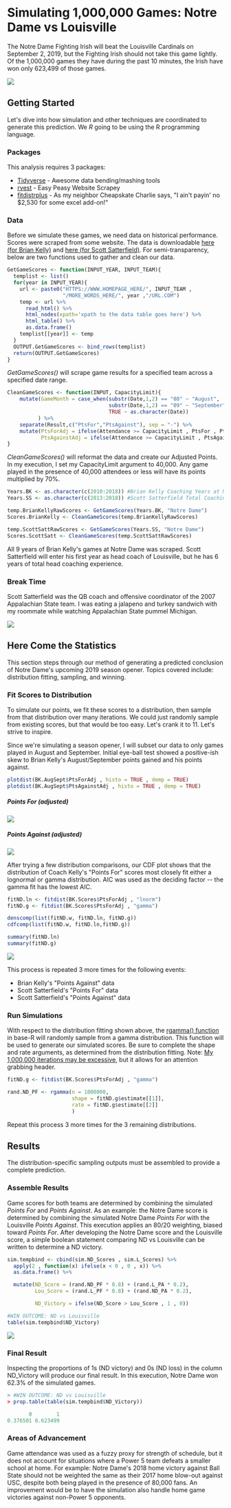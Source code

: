 # Simulating 1,000,000 Games: Notre Dame vs Louisville

The Notre Dame Fighting Irish will beat the Louisville Cardinals on  September 2, 2019, but the Fighting Irish should not take this game  lightly. Of the 1,000,000 games they have during the past 10 minutes, the Irish have  won only 623,499 of those games.



![](https://raw.githubusercontent.com/Vincent-Chung/Predicting-2019-ND-vs-Louisville/master/ReadMe_Images/SLACT.png)



## Getting Started

Let's dive into how simulation and other techniques are coordinated to generate this prediction. We *R* going to be using the R programming language.

### Packages

This analysis requires 3 packages:

* [Tidyverse](https://www.tidyverse.org/packages/) - Awesome data bending/mashing tools
* [rvest](https://cran.r-project.org/web/packages/rvest/rvest.pdf) - Easy Peasy Website Scrapey
* [fitdistrplus](https://cran.r-project.org/web/packages/fitdistrplus/fitdistrplus.pdf) - As my neighbor Cheapskate Charlie says, "I ain't payin' no $2,530 for some excel add-on!"

### Data

Before we simulate these games, we need data on historical performance. Scores were scraped from some website. The data is downloadable [here (for Brian Kelly)](https://github.com/Vincent-Chung/Predicting-2019-ND-vs-Louisville/blob/master/Data_BrianKellyScores.csv) and [here (for Scott Satterfield)](https://github.com/Vincent-Chung/Predicting-2019-ND-vs-Louisville/blob/master/Data_ScottSattScores.csv). For semi-transparency, below are two functions used to gather and clean our data. 

``` R
GetGameScores <- function(INPUT_YEAR, INPUT_TEAM){
  templist <- list() 
  for(year in INPUT_YEAR){    
    url <- paste0("HTTPS://WWW.HOMEPAGE_HERE/", INPUT_TEAM ,
                  "/MORE_WORDS_HERE/", year ,"/URL.COM")
    temp <- url %>%
      read_html() %>%
      html_nodes(xpath='xpath to the data table goes here') %>%
      html_table() %>%
      as.data.frame()
    templist[[year]] <- temp
  }
  OUTPUT.GetGameScores <- bind_rows(templist)
  return(OUTPUT.GetGameScores)
}
```

*GetGameScores()* will scrape game results for a specified team across a specified date range.

```R
CleanGameScores <- function(INPUT, CapacityLimit){
    mutate(GameMonth = case_when(substr(Date,1,2) == "08" ~ "August",
               					 substr(Date,1,2) == "09" ~ "September",
               				     TRUE ~ as.character(Date))
          ) %>%
    separate(Result,c("PtsFor","PtsAgainst"), sep = "-") %>%
    mutate(PtsForAdj = ifelse(Attendance >= CapacityLimit , PtsFor , PtsFor * 0.70),
           PtsAgainstAdj = ifelse(Attendance >= CapacityLimit , PtsAgainst , PtsAgainst * 0.70))
}

```

*CleanGameScores()* will reformat the data and create our Adjusted Points. In my execution, I set my CapacityLimit argument to 40,000. Any game played in the presence of 40,000 attendees or less will have its points multiplied by 70%.

```R
Years.BK <- as.character(c(2010:2018)) #Brian Kelly Coaching Years at ND
Years.SS <- as.character(c(2013:2018)) #Scott Satterfield Total Coaching Years

temp.BrianKellyRawScores <- GetGameScores(Years.BK, "Notre Dame")
Scores.BrianKelly <- CleanGameScores(temp.BrianKellyRawScores)

temp.ScottSattRawScores <- GetGameScores(Years.SS, "Notre Dame")
Scores.ScottSatt <- CleanGameScores(temp.ScottSattRawScores)

```

All 9 years of Brian Kelly's games at Notre Dame was scraped. Scott Satterfield will enter his first year as head coach of  Louisville, but he has 6 years of total head coaching experience.

### Break Time

Scott Satterfield was the QB coach and offensive coordinator of the 2007 Appalachian State team. I was eating a jalapeno and turkey sandwich with my roommate while watching Appalachian State pummel Michigan.

[![](https://raw.githubusercontent.com/Vincent-Chung/Predicting-2019-ND-vs-Louisville/master/ReadMe_Images/2020-05-22%2018_40_48-Window.png)](https://www.youtube.com/watch?v=N9zpDEsqrbs)



## Here Come the Statistics

This section steps through our method of generating a predicted conclusion of Notre Dame's upcoming 2019 season opener. Topics covered include: distribution fitting, sampling, and winning.

### Fit Scores to Distribution

To simulate our points, we fit these scores to a distribution, then  sample from that distribution over many iterations. We could just  randomly sample from existing scores, but that would be too easy. Let's  crank it to 11. Let's strive to inspire.

Since we're simulating a season opener, I will subset our data to only games played in August and September. Initial eye-ball test showed a positive-ish skew to Brian Kelly's August/September points gained and his points against.

``` R
plotdist(BK.AugSept$PtsForAdj , histo = TRUE , demp = TRUE)    
plotdist(BK.AugSept$PtsAgainstAdj , histo = TRUE , demp = TRUE) 
```

##### Points For (adjusted)

![](https://raw.githubusercontent.com/Vincent-Chung/Predicting-2019-ND-vs-Louisville/master/ReadMe_Images/DistBrianKellyPtsFor.png)

##### Points Against (adjusted)

![](https://raw.githubusercontent.com/Vincent-Chung/Predicting-2019-ND-vs-Louisville/master/ReadMe_Images/DistBrianKellyPtsAgainst.png)

After trying a few distribution comparisons, our CDF plot shows that the distribution of Coach Kelly's "Points For" scores most closely fit either a lognormal or gamma distribution. AIC was used as the deciding factor -- the gamma fit has the lowest AIC.

```R
fitND.ln <- fitdist(BK.Scores$PtsForAdj , "lnorm")
fitND.g <- fitdist(BK.Scores$PtsForAdj , "gamma")

denscomp(list(fitND.w, fitND.ln, fitND.g))
cdfcomp(list(fitND.w, fitND.ln,fitND.g)) 

summary(fitND.ln)
summary(fitND.g)
```

![](https://raw.githubusercontent.com/Vincent-Chung/Predicting-2019-ND-vs-Louisville/master/ReadMe_Images/CDFsBrianKellyPtsFor.png)

This process is repeated 3 more times for the following events:

- Brian Kelly's "Points Against" data
- Scott Satterfield's "Points For" data
- Scott Satterfield's "Points Against" data

### Run Simulations

With respect to the distribution fitting shown above, the [rgamma() function](https://stat.ethz.ch/R-manual/R-devel/library/stats/html/GammaDist.html) in base-R will randomly sample from a gamma distribution. This function will be used to generate our simulated scores. Be sure to complete the shape and rate arguments, as determined from the distribution fitting. Note: [My 1,000,000 iterations may be excessive](https://kb.palisade.com/index.php?pg=kb.page&id=125), but it allows for an attention grabbing header.

```R
fitND.g <- fitdist(BK.Scores$PtsForAdj , "gamma")

rand.ND_PF <- rgamma(n = 1000000,
                     shape = fitND.g$estimate[[1]],
                     rate = fitND.g$estimate[[2]]
                     )
```

Repeat this process 3 more times for the 3 remaining distributions.

## Results

The distribution-specific sampling outputs must be assembled to provide a complete prediction. 

### Assemble Results

Game scores for both teams are determined by combining the simulated *Points For* and *Points Against*. As an example: the Notre Dame score is determined by combining the simulated Notre Dame *Points For* with the Louisville *Points Against*. This execution applies an 80/20 weighting, biased toward *Points For*. After developing the Notre Dame score and the Louisville score, a simple boolean statement comparing ND vs Louisville can be written to determine a ND victory.

```R
sim.tempbind <- cbind(sim.ND_Scores , sim.L_Scores) %>%
  apply(2 , function(x) ifelse(x < 0 , 0 , x)) %>%
  as.data.frame() %>%

  mutate(ND_Score = (rand.ND_PF * 0.8) + (rand.L_PA * 0.2),
         Lou_Score = (rand.L_PF * 0.8) + (rand.ND_PA * 0.2),

         ND_Victory = ifelse(ND_Score > Lou_Score , 1 , 0))

#WIN OUTCOME: ND vs Louisville
table(sim.tempbind$ND_Victory)
```

![](https://raw.githubusercontent.com/Vincent-Chung/Predicting-2019-ND-vs-Louisville/master/ReadMe_Images/NDvsLouOutcomeTable.png)

### Final Result

Inspecting the proportions of 1s (ND victory) and 0s (ND loss) in the column ND_Victory will produce our final result. In this execution, Notre Dame won 62.3% of the simulated games.

```R
> #WIN OUTCOME: ND vs Louisville
> prop.table(table(sim.tempbind$ND_Victory))

       0        1 
0.376501 0.623499 
```

### Areas of Advancement

Game attendance was used as a fuzzy proxy for strength of schedule, but it does not account for situations where a Power 5 team defeats a smaller school at home. For example: Notre Dame's 2018 home victory against Ball State should not be weighted the same as their 2017 home blow-out against USC, despite both being played in the presence of 80,000 fans. An improvement would be to have the simulation also handle home game victories against non-Power 5 opponents.
